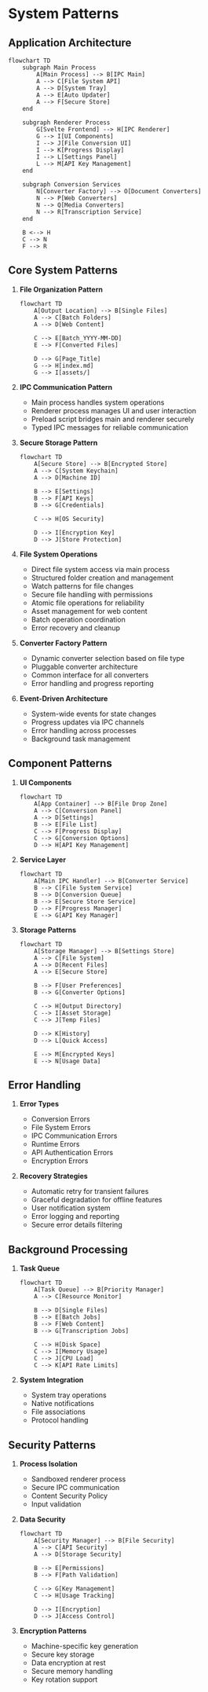 # System Patterns

## Application Architecture

```mermaid
flowchart TD
    subgraph Main Process
        A[Main Process] --> B[IPC Main]
        A --> C[File System API]
        A --> D[System Tray]
        A --> E[Auto Updater]
        A --> F[Secure Store]
    end

    subgraph Renderer Process
        G[Svelte Frontend] --> H[IPC Renderer]
        G --> I[UI Components]
        I --> J[File Conversion UI]
        I --> K[Progress Display]
        I --> L[Settings Panel]
        L --> M[API Key Management]
    end

    subgraph Conversion Services
        N[Converter Factory] --> O[Document Converters]
        N --> P[Web Converters]
        N --> Q[Media Converters]
        N --> R[Transcription Service]
    end

    B <--> H
    C --> N
    F --> R
```

## Core System Patterns

1. **File Organization Pattern**
   ```mermaid
   flowchart TD
       A[Output Location] --> B[Single Files]
       A --> C[Batch Folders]
       A --> D[Web Content]
       
       C --> E[Batch_YYYY-MM-DD]
       E --> F[Converted Files]
       
       D --> G[Page_Title]
       G --> H[index.md]
       G --> I[assets/]
   ```

2. **IPC Communication Pattern**
   - Main process handles system operations
   - Renderer process manages UI and user interaction
   - Preload script bridges main and renderer securely
   - Typed IPC messages for reliable communication

3. **Secure Storage Pattern**
   ```mermaid
   flowchart TD
       A[Secure Store] --> B[Encrypted Store]
       A --> C[System Keychain]
       A --> D[Machine ID]
       
       B --> E[Settings]
       B --> F[API Keys]
       B --> G[Credentials]
       
       C --> H[OS Security]
       
       D --> I[Encryption Key]
       D --> J[Store Protection]
   ```

4. **File System Operations**
   - Direct file system access via main process
   - Structured folder creation and management
   - Watch patterns for file changes
   - Secure file handling with permissions
   - Atomic file operations for reliability
   - Asset management for web content
   - Batch operation coordination
   - Error recovery and cleanup

5. **Converter Factory Pattern**
   - Dynamic converter selection based on file type
   - Pluggable converter architecture
   - Common interface for all converters
   - Error handling and progress reporting

6. **Event-Driven Architecture**
   - System-wide events for state changes
   - Progress updates via IPC channels
   - Error handling across processes
   - Background task management

## Component Patterns

1. **UI Components**
   ```mermaid
   flowchart TD
       A[App Container] --> B[File Drop Zone]
       A --> C[Conversion Panel]
       A --> D[Settings]
       B --> E[File List]
       C --> F[Progress Display]
       C --> G[Conversion Options]
       D --> H[API Key Management]
   ```

2. **Service Layer**
   ```mermaid
   flowchart TD
       A[Main IPC Handler] --> B[Converter Service]
       B --> C[File System Service]
       B --> D[Conversion Queue]
       B --> E[Secure Store Service]
       D --> F[Progress Manager]
       E --> G[API Key Manager]
   ```

3. **Storage Patterns**
   ```mermaid
   flowchart TD
       A[Storage Manager] --> B[Settings Store]
       A --> C[File System]
       A --> D[Recent Files]
       A --> E[Secure Store]
       
       B --> F[User Preferences]
       B --> G[Converter Options]
       
       C --> H[Output Directory]
       C --> I[Asset Storage]
       C --> J[Temp Files]
       
       D --> K[History]
       D --> L[Quick Access]

       E --> M[Encrypted Keys]
       E --> N[Usage Data]
   ```

## Error Handling

1. **Error Types**
   - Conversion Errors
   - File System Errors
   - IPC Communication Errors
   - Runtime Errors
   - API Authentication Errors
   - Encryption Errors

2. **Recovery Strategies**
   - Automatic retry for transient failures
   - Graceful degradation for offline features
   - User notification system
   - Error logging and reporting
   - Secure error details filtering

## Background Processing

1. **Task Queue**
   ```mermaid
   flowchart TD
       A[Task Queue] --> B[Priority Manager]
       A --> C[Resource Monitor]
       
       B --> D[Single Files]
       B --> E[Batch Jobs]
       B --> F[Web Content]
       B --> G[Transcription Jobs]
       
       C --> H[Disk Space]
       C --> I[Memory Usage]
       C --> J[CPU Load]
       C --> K[API Rate Limits]
   ```

2. **System Integration**
   - System tray operations
   - Native notifications
   - File associations
   - Protocol handling

## Security Patterns

1. **Process Isolation**
   - Sandboxed renderer process
   - Secure IPC communication
   - Content Security Policy
   - Input validation

2. **Data Security**
   ```mermaid
   flowchart TD
       A[Security Manager] --> B[File Security]
       A --> C[API Security]
       A --> D[Storage Security]
       
       B --> E[Permissions]
       B --> F[Path Validation]
       
       C --> G[Key Management]
       C --> H[Usage Tracking]
       
       D --> I[Encryption]
       D --> J[Access Control]
   ```

3. **Encryption Patterns**
   - Machine-specific key generation
   - Secure key storage
   - Data encryption at rest
   - Secure memory handling
   - Key rotation support

